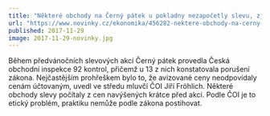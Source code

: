 ```yaml
---
title: "Některé obchody na Černý pátek u pokladny nezapočetly slevu, zjistila inspekce"
url: "https://www.novinky.cz/ekonomika/456282-nektere-obchody-na-cerny-patek-u-pokladny-nezapocetly-slevu-zjistila-inspekce.html"
published: 2017-11-29
image: 2017-11-29-novinky.jpg
---
```


Během předvánočních slevových akcí Černý pátek provedla Česká obchodní inspekce 92&nbsp;kontrol, přičemž u&nbsp;13&nbsp;z&nbsp;nich konstatovala porušení zákona. Nejčastějším prohřeškem bylo to, že avizované ceny neodpovídaly cenám účtovaným, uvedl ve středu mluvčí ČOI Jiří Fröhlich. Některé obchody slevy počítaly z&nbsp;cen navýšených krátce před akcí. Podle ČOI je to etický problém, praktiku nemůže podle zákona postihovat.